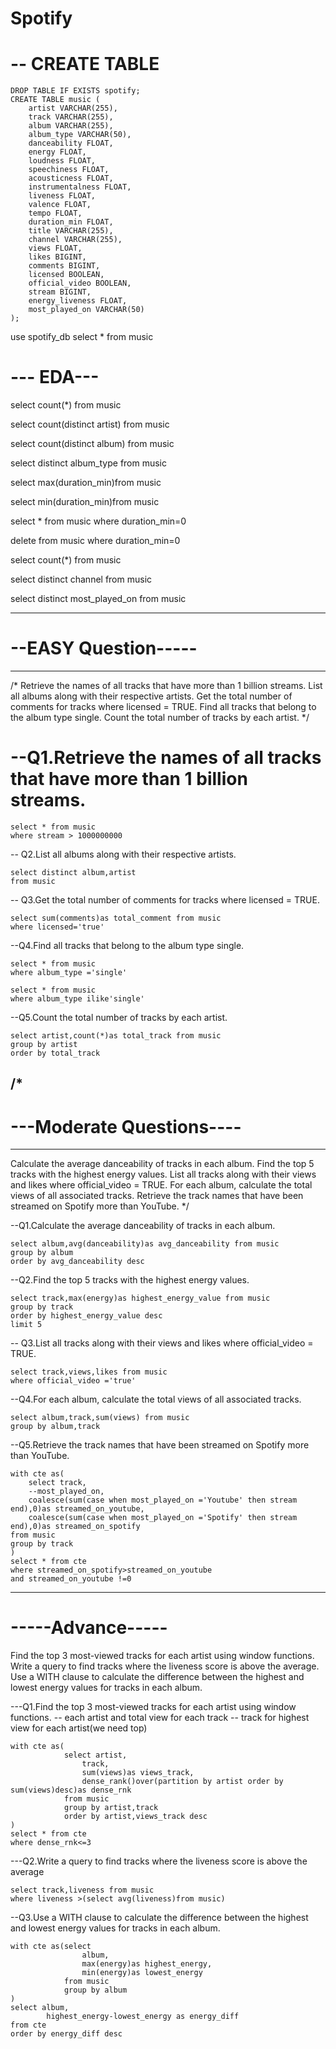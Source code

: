 # Spotify

# -- CREATE TABLE
```
DROP TABLE IF EXISTS spotify;
CREATE TABLE music (
    artist VARCHAR(255),
    track VARCHAR(255),
    album VARCHAR(255),
    album_type VARCHAR(50),
    danceability FLOAT,
    energy FLOAT,
    loudness FLOAT,
    speechiness FLOAT,
    acousticness FLOAT,
    instrumentalness FLOAT,
    liveness FLOAT,
    valence FLOAT,
    tempo FLOAT,
    duration_min FLOAT,
    title VARCHAR(255),
    channel VARCHAR(255),
    views FLOAT,
    likes BIGINT,
    comments BIGINT,
    licensed BOOLEAN,
    official_video BOOLEAN,
    stream BIGINT,
    energy_liveness FLOAT,
    most_played_on VARCHAR(50)
);
```
use spotify_db
select * from music

# --- EDA---
select count(*) from music

select count(distinct artist) from music



select count(distinct album) from music

select distinct album_type from music 

select max(duration_min)from music

select min(duration_min)from music

select * from music
where duration_min=0

delete from music
where duration_min=0

select count(*) from music

select distinct channel from music

select distinct most_played_on from music

----------------
# --EASY Question-----
------------

/*
Retrieve the names of all tracks that have more than 1 billion streams.
List all albums along with their respective artists.
Get the total number of comments for tracks where licensed = TRUE.
Find all tracks that belong to the album type single.
Count the total number of tracks by each artist.
*/

# --Q1.Retrieve the names of all tracks that have more than 1 billion streams.
```
select * from music
where stream > 1000000000
```

-- Q2.List all albums along with their respective artists.
```
select distinct album,artist
from music
```

-- Q3.Get the total number of comments for tracks where licensed = TRUE.
```
select sum(comments)as total_comment from music
where licensed='true'
```

--Q4.Find all tracks that belong to the album type single.
```
select * from music
where album_type ='single'
```
```
select * from music
where album_type ilike'single'
```

--Q5.Count the total number of tracks by each artist.
```
select artist,count(*)as total_track from music
group by artist
order by total_track
```

/*
-----------
# ---Moderate Questions----
---------
Calculate the average danceability of tracks in each album.
Find the top 5 tracks with the highest energy values.
List all tracks along with their views and likes where official_video = TRUE.
For each album, calculate the total views of all associated tracks.
Retrieve the track names that have been streamed on Spotify more than YouTube.
*/

--Q1.Calculate the average danceability of tracks in each album.
```
select album,avg(danceability)as avg_danceability from music
group by album
order by avg_danceability desc
```

--Q2.Find the top 5 tracks with the highest energy values.
```
select track,max(energy)as highest_energy_value from music
group by track
order by highest_energy_value desc
limit 5
```

-- Q3.List all tracks along with their views and likes where official_video = TRUE.
```
select track,views,likes from music
where official_video ='true'
```

--Q4.For each album, calculate the total views of all associated tracks.
```
select album,track,sum(views) from music
group by album,track
```

--Q5.Retrieve the track names that have been streamed on Spotify more than YouTube.
```
with cte as(
	select track,
	--most_played_on,
	coalesce(sum(case when most_played_on ='Youtube' then stream end),0)as streamed_on_youtube,
	coalesce(sum(case when most_played_on ='Spotify' then stream end),0)as streamed_on_spotify
from music
group by track
)
select * from cte
where streamed_on_spotify>streamed_on_youtube
and streamed_on_youtube !=0
```

--------
# -----Advance-----
Find the top 3 most-viewed tracks for each artist using window functions.
Write a query to find tracks where the liveness score is above the average.
Use a WITH clause to calculate the difference between the highest and lowest energy values for tracks in each album.


---Q1.Find the top 3 most-viewed tracks for each artist using window functions.
-- each artist and total view for each track
-- track for highest view for each artist(we need top)
```
with cte as(
			select artist,
				track,
				sum(views)as views_track,
				dense_rank()over(partition by artist order by sum(views)desc)as dense_rnk
			from music
			group by artist,track
			order by artist,views_track desc
)
select * from cte 
where dense_rnk<=3
```

---Q2.Write a query to find tracks where the liveness score is above the average
```
select track,liveness from music
where liveness >(select avg(liveness)from music)
```

--Q3.Use a WITH clause to calculate the difference between the highest and lowest energy values for tracks in each album.
```
with cte as(select 
				album,
				max(energy)as highest_energy,
				min(energy)as lowest_energy
			from music
			group by album
)
select album,
		highest_energy-lowest_energy as energy_diff
from cte
order by energy_diff desc
```
















	



















































